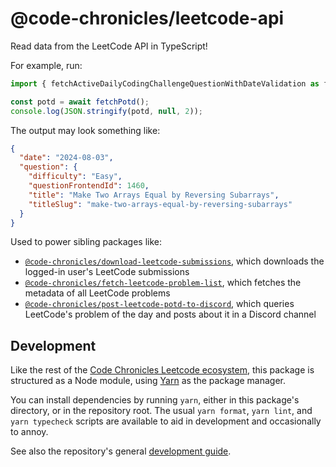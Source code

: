 # @code-chronicles/leetcode-api

Read data from the LeetCode API in TypeScript!

For example, run:

```ts
import { fetchActiveDailyCodingChallengeQuestionWithDateValidation as fetchPotd } from "@code-chronicles/leetcode-api/active-daily-coding-challenge-question";

const potd = await fetchPotd();
console.log(JSON.stringify(potd, null, 2));
```

The output may look something like:

```json
{
  "date": "2024-08-03",
  "question": {
    "difficulty": "Easy",
    "questionFrontendId": 1460,
    "title": "Make Two Arrays Equal by Reversing Subarrays",
    "titleSlug": "make-two-arrays-equal-by-reversing-subarrays"
  }
}
```

Used to power sibling packages like:

- [`@code-chronicles/download-leetcode-submissions`](../download-leetcode-submissions/), which downloads the logged-in user's LeetCode submissions
- [`@code-chronicles/fetch-leetcode-problem-list`](../fetch-leetcode-problem-list/), which fetches the metadata of all LeetCode problems
- [`@code-chronicles/post-leetcode-potd-to-discord`](../post-leetcode-potd-to-discord/), which queries LeetCode's problem of the day and posts about it in a Discord channel

## Development

Like the rest of the [Code Chronicles Leetcode ecosystem](../../), this package is structured as a Node module, using [Yarn](https://yarnpkg.com/) as the package manager.

You can install dependencies by running `yarn`, either in this package's directory, or in the repository root. The usual `yarn format`, `yarn lint`, and `yarn typecheck` scripts are available to aid in development and occasionally to annoy.

See also the repository's general [development guide](../../DEVELOPMENT.md).
